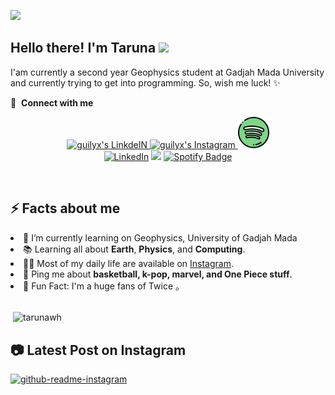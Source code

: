 ![](https://visitor-badge.glitch.me/badge?page_id=tarunawh.tarunawh)
<h2>Hello there! I'm Taruna <img src="https://media.giphy.com/media/hvRJCLFzcasrR4ia7z/giphy.gif" width="28">
</h3>
<p> I'am currently a second year Geophysics student at Gadjah Mada University and currently trying to get into programming. So, wish me luck! ✨
  
🔗 &nbsp;**Connect with me**
<p align="center">
</a>
<a href="https://www.linkedin.com/in/taruna-wicaksono-harsetya-78b48123b/">
  <img alt="guilyx's LinkdeIN" width="50px" src="https://user-images.githubusercontent.com/43545812/144035037-0f415fc7-9f96-4517-a370-ccc6e78a714b.png" />
</a>
<a href="https://www.instagram.com/taruna.wh/">
  <img alt="guilyx's Instagram" width="50px" src="https://user-images.githubusercontent.com/43545812/144035088-0dfb165f-8fe0-4d13-896c-876c29d2b128.png" />
</a>
<a href="https://open.spotify.com/user/31h5cptc4yhrbbxhbqtcini3qpjy?si=c8366ad7079a4e0c">
  <img alt="taruna's Spotify" width="50px" src="https://raw.githubusercontent.com/AbhishekMaira10/AbhishekMaira10/master/Resources/png/spotify.png?raw=true" />
</a>
<br>
<a href="https://www.linkedin.com/in/taruna-wicaksono-harsetya-78b48123b/" target="_blank"><img alt="LinkedIn" src="https://img.shields.io/badge/-LinkedIn-0077B5?style=flat-square&logo=Linkedin&logoColor=white"></a>
<a href="https://www.instagram.com/taruna.wh/"><img src="https://img.shields.io/badge/instagram-%23E4405F.svg?&style=for-the-badge&logo=instagram&logoColor=white" height=25></a>
<a href="https://open.spotify.com/user/31h5cptc4yhrbbxhbqtcini3qpjy?si=c8366ad7079a4e0c"><img src="https://img.shields.io/badge/-tzaruna%20-1ED760?style=flat-square&amp;labelColor=fff&amp;logo=Spotify&amp;link=https://open.spotify.com/user/31h5cptc4yhrbbxhbqtcini3qpjy?si=c8366ad7079a4e0c" alt="Spotify Badge"></a></p>
<br>

<h2>⚡️ Facts about me </h2>

<li>👀 I’m currently learning on Geophysics, University of Gadjah Mada

<li>📚 Learning all about <strong>Earth</strong>, <strong>Physics</strong>, and <strong>Computing</strong>.</li>

<li>🏃🏻 Most of my daily life are available on <a href="https://www.instagram.com/taruna.wh/">Instagram</a>.</li>

<li>💬 Ping me about <strong>basketball, k-pop, marvel, and One Piece stuff</strong>.</li>

<li>🎯 Fun Fact: I'm a huge fans of Twice 。</li>
<br>

<p>&nbsp;<img align="center" src="https://github-readme-stats.vercel.app/api?username=tarunawh&show_icons=true&locale=en" alt="tarunawh" /></p>

<h2>📷 Latest Post on Instagram</h2>
<p><a href="https://www.instagram.com/taruna.wh/"><img src="https://user-images.githubusercontent.com/103823173/187917178-576f9e37-3eb5-4c8f-b21a-35d36fcd23f1.jpeg" alt="github-readme-instagram"></a></p>









 
